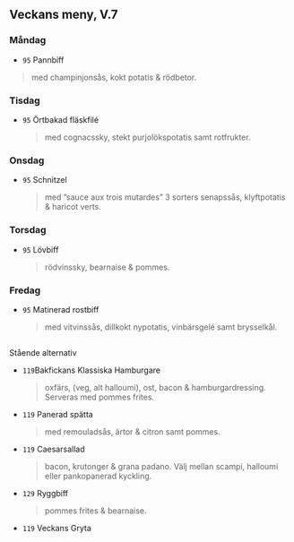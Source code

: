 ## Veckans meny, V.7

### Måndag 

*  `95` Pannbiff
  > med champinjonsås, kokt potatis & rödbetor.
 
  


### Tisdag

* `95` Örtbakad fläskfilé 
  > med cognacssky, stekt purjolökspotatis samt rotfrukter. 
  


### Onsdag

* `95` Schnitzel 
  > med ”sauce aux trois mutardes” 3 sorters senapssås, klyftpotatis & haricot verts. 



### Torsdag

* `95` Lövbiff
   > rödvinssky, bearnaise & pommes. 



### Fredag

* `95` Matinerad rostbiff 
    > med vitvinssås, dillkokt nypotatis, vinbärsgelé samt brysselkål.

## 
Stående alternativ

* `119`Bakfickans Klassiska Hamburgare
  >oxfärs, (veg, alt halloumi), ost, bacon & hamburgardressing. Serveras med pommes frites.

* `119`  Panerad spätta
  >   med remouladsås, ärtor & citron samt pommes.

* `119` Caesarsallad
  > bacon, krutonger & grana padano. Välj mellan scampi, halloumi eller pankopanerad kyckling.
  
* `129` Ryggbiff
  > pommes frites & bearnaise.

* `119` Veckans Gryta 
  

